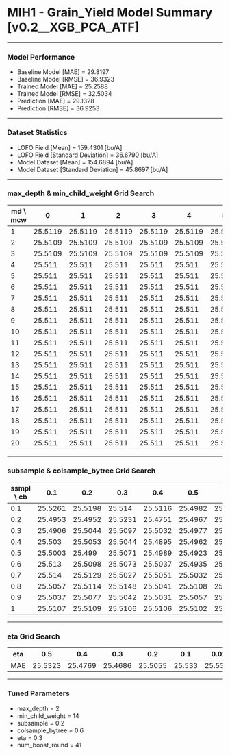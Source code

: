 # MIH1 - Grain_Yield Model Summary [v0.2__XGB_PCA_ATF]

***

### Model Performance

- Baseline Model [MAE] = 29.8197
- Baseline Model [RMSE] = 36.9323
- Trained Model [MAE] = 25.2588
- Trained Model [RMSE] = 32.5034
- Prediction [MAE] = 29.1328
- Prediction [RMSE] = 36.9253
***

### Dataset Statistics

- LOFO Field [Mean] = 159.4301 [bu/A]
- LOFO Field [Standard Deviation] = 36.6790 [bu/A]
- Model Dataset [Mean] = 154.6894 [bu/A]
- Model Dataset [Standard Deviation] = 45.8697 [bu/A]
***

### max_depth & min_child_weight Grid Search

|   md \ mcw |       0 |       1 |       2 |       3 |       4 |       5 |       6 |       7 |       8 |       9 |      10 |      11 |      12 |      13 |      14 |      15 |      16 |      17 |      18 |      19 |      20 |
|------------|---------|---------|---------|---------|---------|---------|---------|---------|---------|---------|---------|---------|---------|---------|---------|---------|---------|---------|---------|---------|---------|
|          1 | 25.5119 | 25.5119 | 25.5119 | 25.5119 | 25.5119 | 25.5119 | 25.5119 | 25.5119 | 25.5119 | 25.5119 | 25.5119 | 25.5119 | 25.5119 | 25.5119 | 25.5119 | 25.5119 | 25.5119 | 25.5119 | 25.5119 | 25.5119 | 25.5119 |
|          2 | 25.5109 | 25.5109 | 25.5109 | 25.5109 | 25.5109 | 25.5109 | 25.5109 | 25.5109 | 25.5109 | 25.5109 | 25.5109 | 25.5109 | 25.5109 | 25.5109 | 25.5109 | 25.5109 | 25.5109 | 25.5109 | 25.5109 | 25.5109 | 25.5109 |
|          3 | 25.5109 | 25.5109 | 25.5109 | 25.5109 | 25.5109 | 25.5109 | 25.5109 | 25.5109 | 25.5109 | 25.5109 | 25.5109 | 25.5109 | 25.5109 | 25.5109 | 25.5109 | 25.5109 | 25.5109 | 25.5109 | 25.5109 | 25.5109 | 25.5109 |
|          4 | 25.511  | 25.511  | 25.511  | 25.511  | 25.511  | 25.511  | 25.511  | 25.511  | 25.511  | 25.511  | 25.511  | 25.511  | 25.511  | 25.511  | 25.511  | 25.511  | 25.511  | 25.511  | 25.511  | 25.511  | 25.511  |
|          5 | 25.511  | 25.511  | 25.511  | 25.511  | 25.511  | 25.511  | 25.511  | 25.511  | 25.511  | 25.511  | 25.511  | 25.511  | 25.511  | 25.511  | 25.511  | 25.511  | 25.511  | 25.511  | 25.511  | 25.511  | 25.511  |
|          6 | 25.511  | 25.511  | 25.511  | 25.511  | 25.511  | 25.511  | 25.511  | 25.511  | 25.511  | 25.511  | 25.511  | 25.511  | 25.511  | 25.511  | 25.511  | 25.511  | 25.511  | 25.511  | 25.511  | 25.511  | 25.511  |
|          7 | 25.511  | 25.511  | 25.511  | 25.511  | 25.511  | 25.511  | 25.511  | 25.511  | 25.511  | 25.511  | 25.511  | 25.511  | 25.511  | 25.511  | 25.511  | 25.511  | 25.511  | 25.511  | 25.511  | 25.511  | 25.511  |
|          8 | 25.511  | 25.511  | 25.511  | 25.511  | 25.511  | 25.511  | 25.511  | 25.511  | 25.511  | 25.511  | 25.511  | 25.511  | 25.511  | 25.511  | 25.511  | 25.511  | 25.511  | 25.511  | 25.511  | 25.511  | 25.511  |
|          9 | 25.511  | 25.511  | 25.511  | 25.511  | 25.511  | 25.511  | 25.511  | 25.511  | 25.511  | 25.511  | 25.511  | 25.511  | 25.511  | 25.511  | 25.511  | 25.511  | 25.511  | 25.511  | 25.511  | 25.511  | 25.511  |
|         10 | 25.511  | 25.511  | 25.511  | 25.511  | 25.511  | 25.511  | 25.511  | 25.511  | 25.511  | 25.511  | 25.511  | 25.511  | 25.511  | 25.511  | 25.511  | 25.511  | 25.511  | 25.511  | 25.511  | 25.511  | 25.511  |
|         11 | 25.511  | 25.511  | 25.511  | 25.511  | 25.511  | 25.511  | 25.511  | 25.511  | 25.511  | 25.511  | 25.511  | 25.511  | 25.511  | 25.511  | 25.511  | 25.511  | 25.511  | 25.511  | 25.511  | 25.511  | 25.511  |
|         12 | 25.511  | 25.511  | 25.511  | 25.511  | 25.511  | 25.511  | 25.511  | 25.511  | 25.511  | 25.511  | 25.511  | 25.511  | 25.511  | 25.511  | 25.511  | 25.511  | 25.511  | 25.511  | 25.511  | 25.511  | 25.511  |
|         13 | 25.511  | 25.511  | 25.511  | 25.511  | 25.511  | 25.511  | 25.511  | 25.511  | 25.511  | 25.511  | 25.511  | 25.511  | 25.511  | 25.511  | 25.511  | 25.511  | 25.511  | 25.511  | 25.511  | 25.511  | 25.511  |
|         14 | 25.511  | 25.511  | 25.511  | 25.511  | 25.511  | 25.511  | 25.511  | 25.511  | 25.511  | 25.511  | 25.511  | 25.511  | 25.511  | 25.511  | 25.511  | 25.511  | 25.511  | 25.511  | 25.511  | 25.511  | 25.511  |
|         15 | 25.511  | 25.511  | 25.511  | 25.511  | 25.511  | 25.511  | 25.511  | 25.511  | 25.511  | 25.511  | 25.511  | 25.511  | 25.511  | 25.511  | 25.511  | 25.511  | 25.511  | 25.511  | 25.511  | 25.511  | 25.511  |
|         16 | 25.511  | 25.511  | 25.511  | 25.511  | 25.511  | 25.511  | 25.511  | 25.511  | 25.511  | 25.511  | 25.511  | 25.511  | 25.511  | 25.511  | 25.511  | 25.511  | 25.511  | 25.511  | 25.511  | 25.511  | 25.511  |
|         17 | 25.511  | 25.511  | 25.511  | 25.511  | 25.511  | 25.511  | 25.511  | 25.511  | 25.511  | 25.511  | 25.511  | 25.511  | 25.511  | 25.511  | 25.511  | 25.511  | 25.511  | 25.511  | 25.511  | 25.511  | 25.511  |
|         18 | 25.511  | 25.511  | 25.511  | 25.511  | 25.511  | 25.511  | 25.511  | 25.511  | 25.511  | 25.511  | 25.511  | 25.511  | 25.511  | 25.511  | 25.511  | 25.511  | 25.511  | 25.511  | 25.511  | 25.511  | 25.511  |
|         19 | 25.511  | 25.511  | 25.511  | 25.511  | 25.511  | 25.511  | 25.511  | 25.511  | 25.511  | 25.511  | 25.511  | 25.511  | 25.511  | 25.511  | 25.511  | 25.511  | 25.511  | 25.511  | 25.511  | 25.511  | 25.511  |
|         20 | 25.511  | 25.511  | 25.511  | 25.511  | 25.511  | 25.511  | 25.511  | 25.511  | 25.511  | 25.511  | 25.511  | 25.511  | 25.511  | 25.511  | 25.511  | 25.511  | 25.511  | 25.511  | 25.511  | 25.511  | 25.511  |

***

### subsample & colsample_bytree Grid Search

|   ssmpl \ cb |     0.1 |     0.2 |     0.3 |     0.4 |     0.5 |     0.6 |     0.7 |     0.8 |     0.9 |     1.0 |
|--------------|---------|---------|---------|---------|---------|---------|---------|---------|---------|---------|
|          0.1 | 25.5261 | 25.5198 | 25.514  | 25.5116 | 25.4982 | 25.501  | 25.4904 | 25.4811 | 25.4831 | 25.4941 |
|          0.2 | 25.4953 | 25.4952 | 25.5231 | 25.4751 | 25.4967 | 25.4686 | 25.4834 | 25.4702 | 25.4763 | 25.4872 |
|          0.3 | 25.4906 | 25.5044 | 25.5097 | 25.5032 | 25.4977 | 25.4994 | 25.4958 | 25.5007 | 25.4958 | 25.5008 |
|          0.4 | 25.503  | 25.5053 | 25.5044 | 25.4895 | 25.4962 | 25.4943 | 25.5031 | 25.495  | 25.4951 | 25.5165 |
|          0.5 | 25.5003 | 25.499  | 25.5071 | 25.4989 | 25.4923 | 25.4925 | 25.4998 | 25.5004 | 25.4929 | 25.4939 |
|          0.6 | 25.513  | 25.5098 | 25.5073 | 25.5037 | 25.4935 | 25.5023 | 25.5024 | 25.4976 | 25.4986 | 25.5041 |
|          0.7 | 25.514  | 25.5129 | 25.5027 | 25.5051 | 25.5032 | 25.5    | 25.5028 | 25.5021 | 25.4995 | 25.5039 |
|          0.8 | 25.5057 | 25.5114 | 25.5148 | 25.5041 | 25.5108 | 25.5066 | 25.5046 | 25.5101 | 25.5049 | 25.505  |
|          0.9 | 25.5037 | 25.5077 | 25.5042 | 25.5031 | 25.5057 | 25.5068 | 25.508  | 25.5081 | 25.507  | 25.5067 |
|          1   | 25.5107 | 25.5109 | 25.5106 | 25.5106 | 25.5102 | 25.511  | 25.5106 | 25.511  | 25.5108 | 25.5109 |

***

### eta Grid Search

| eta   |     0.5 |     0.4 |     0.3 |     0.2 |    0.1 |    0.01 |   0.001 |
|-------|---------|---------|---------|---------|--------|---------|---------|
| MAE   | 25.5323 | 25.4769 | 25.4686 | 25.5055 | 25.533 | 25.5351 | 59.6686 |

***

### Tuned Parameters

- max_depth = 2
- min_child_weight = 14
- subsample = 0.2
- colsample_bytree = 0.6
- eta = 0.3
- num_boost_round = 41
